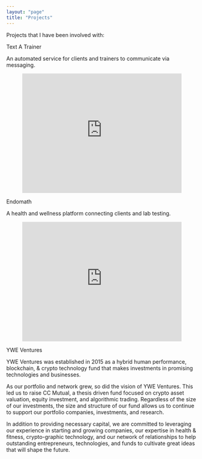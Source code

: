 ```yaml
---
layout: "page"
title: "Projects"
---
```


Projects that I have been involved with: 


Text A Trainer

An automated service for clients and trainers to communicate via messaging. 

<center>
<iframe width="420" height="315" src="https://www.youtube.com/embed/aDGeGjCEnGs" frameborder="0" allowfullscreen></iframe>
</center>


Endomath

A health and wellness platform connecting clients and lab testing. 

<center>
<iframe width="420" height="315" src="https://www.youtube.com/embed/tqd3HSHVWxQ" frameborder="0" allowfullscreen></iframe>
</center>


YWE Ventures

YWE Ventures was established in 2015 as a hybrid human performance, blockchain, & crypto technology fund that makes investments in promising technologies and businesses.

As our portfolio and network grew, so did the vision of YWE Ventures. This led us to raise CC Mutual, a thesis driven fund focused on crypto asset valuation, equity investment,  and algorithmic trading. Regardless of the size of our investments, the size and structure of our fund allows us to continue to support our portfolio companies, investments, and research.

In addition to providing necessary capital, we are committed to leveraging our experience in starting and growing companies, our expertise in health & fitness, crypto-graphic technology, and our network of relationships to help outstanding entrepreneurs, technologies, and funds to cultivate great ideas that will shape the future.

